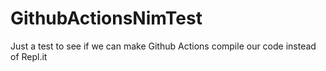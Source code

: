 # GithubActionsNimTest
Just a test to see if we can make Github Actions compile our code instead of Repl.it
